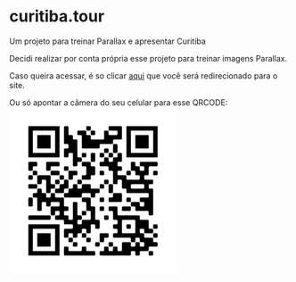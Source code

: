 # curitiba.tour
 Um projeto para treinar Parallax e apresentar Curitiba
 
 Decidi realizar por conta própria esse projeto para treinar imagens Parallax.
 
 Caso queira acessar, é so clicar [aqui](https://vitox013.github.io/curitiba.tour/) que você será redirecionado para o site.
 
Ou só apontar a câmera do seu celular para esse QRCODE: <br>
![QRCODE](https://github.com/vitox013/curitiba.tour/blob/main/images/qrcode.png)
